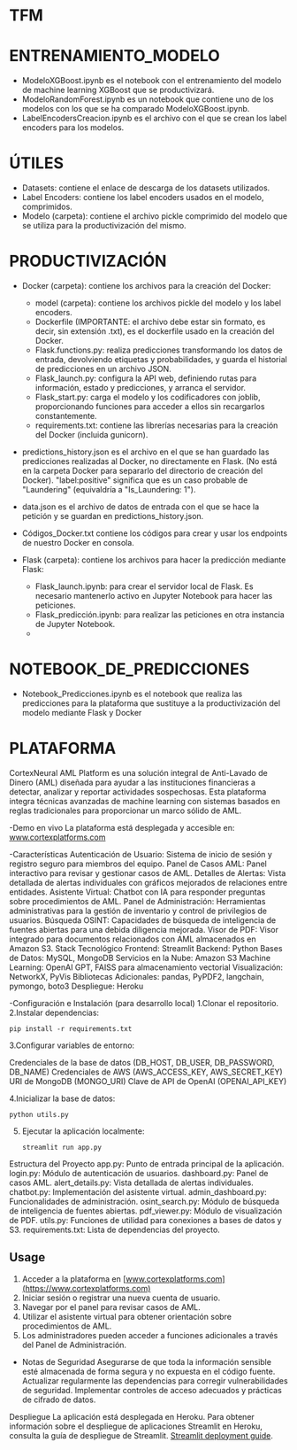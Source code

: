 # TFM

# ENTRENAMIENTO_MODELO

- ModeloXGBoost.ipynb es el notebook con el entrenamiento del modelo de machine learning XGBoost que se productivizará.
- ModeloRandomForest.ipynb es un notebook que contiene uno de los modelos con los que se ha comparado ModeloXGBoost.ipynb.
- LabelEncodersCreacion.ipynb es el archivo con el que se crean los label encoders para los modelos.

# ÚTILES

- Datasets: contiene el enlace de descarga de los datasets utilizados.
- Label Encoders: contiene los label encoders usados en el modelo, comprimidos.
- Modelo (carpeta): contiene el archivo pickle comprimido del modelo que se utiliza para la productivización del mismo.


# PRODUCTIVIZACIÓN

- Docker (carpeta): contiene los archivos para la creación del Docker:
  - model (carpeta): contiene los archivos pickle del modelo y los label encoders.
  - Dockerfile (IMPORTANTE: el archivo debe estar sin formato, es decir, sin extensión .txt), es el dockerfile usado en la creación del Docker.
  - Flask.functions.py: realiza predicciones transformando los datos de entrada, devolviendo etiquetas y probabilidades, y guarda el historial de predicciones en un archivo JSON.
  - Flask_launch.py: configura la API web, definiendo rutas para información, estado y predicciones, y arranca el servidor.
  - Flask_start.py: carga el modelo y los codificadores con joblib, proporcionando funciones para acceder a ellos sin recargarlos constantemente.
  - requirements.txt: contiene las librerías necesarias para la creación del Docker (incluida gunicorn).

- predictions_history.json es el archivo en el que se han guardado las predicciones realizadas al Docker, no directamente en Flask. (No está en la carpeta Docker para separarlo del directorio de creación del Docker). "label:positive" significa que es un caso probable de "Laundering" (equivaldría a "Is_Laundering: 1").
- data.json es el archivo de datos de entrada con el que se hace la petición y se guardan en predictions_history.json.
- Códigos_Docker.txt contiene los códigos para crear y usar los endpoints de nuestro Docker en consola.
  
- Flask (carpeta): contiene los archivos para hacer la predicción mediante Flask:
  - Flask_launch.ipynb: para crear el servidor local de Flask. Es necesario mantenerlo activo en Jupyter Notebook para hacer las peticiones.
  - Flask_predicción.ipynb: para realizar las peticiones en otra instancia de Jupyter Notebook.
  - 

# NOTEBOOK_DE_PREDICCIONES

- Notebook_Predicciones.ipynb es el notebook que realiza las predicciones para la plataforma que sustituye a la productivización del modelo mediante Flask y Docker


# PLATAFORMA

CortexNeural AML Platform es una solución integral de Anti-Lavado de Dinero (AML) diseñada para ayudar a las instituciones financieras a detectar, analizar y reportar actividades sospechosas. Esta plataforma integra técnicas avanzadas de machine learning con sistemas basados en reglas tradicionales para proporcionar un marco sólido de AML.

-Demo en vivo
La plataforma está desplegada y accesible en: www.cortexplatforms.com

-Características
Autenticación de Usuario: Sistema de inicio de sesión y registro seguro para miembros del equipo.
Panel de Casos AML: Panel interactivo para revisar y gestionar casos de AML.
Detalles de Alertas: Vista detallada de alertas individuales con gráficos mejorados de relaciones entre entidades.
Asistente Virtual: Chatbot con IA para responder preguntas sobre procedimientos de AML.
Panel de Administración: Herramientas administrativas para la gestión de inventario y control de privilegios de usuarios.
Búsqueda OSINT: Capacidades de búsqueda de inteligencia de fuentes abiertas para una debida diligencia mejorada.
Visor de PDF: Visor integrado para documentos relacionados con AML almacenados en Amazon S3.
Stack Tecnológico
Frontend: Streamlit
Backend: Python
Bases de Datos: MySQL, MongoDB
Servicios en la Nube: Amazon S3
Machine Learning: OpenAI GPT, FAISS para almacenamiento vectorial
Visualización: NetworkX, PyVis
Bibliotecas Adicionales: pandas, PyPDF2, langchain, pymongo, boto3
Despliegue: Heroku

-Configuración e Instalación (para desarrollo local)
1.Clonar el repositorio.
2.Instalar dependencias:
   ```
   pip install -r requirements.txt
   ```
3.Configurar variables de entorno:

Credenciales de la base de datos (DB_HOST, DB_USER, DB_PASSWORD, DB_NAME)
Credenciales de AWS (AWS_ACCESS_KEY, AWS_SECRET_KEY)
URI de MongoDB (MONGO_URI)
Clave de API de OpenAI (OPENAI_API_KEY)

4.Inicializar la base de datos:
   ```
   python utils.py
   ```
5. Ejecutar la aplicación localmente:
   ```
   streamlit run app.py
   ```

Estructura del Proyecto
app.py: Punto de entrada principal de la aplicación.
login.py: Módulo de autenticación de usuarios.
dashboard.py: Panel de casos AML.
alert_details.py: Vista detallada de alertas individuales.
chatbot.py: Implementación del asistente virtual.
admin_dashboard.py: Funcionalidades de administración.
osint_search.py: Módulo de búsqueda de inteligencia de fuentes abiertas.
pdf_viewer.py: Módulo de visualización de PDF.
utils.py: Funciones de utilidad para conexiones a bases de datos y S3.
requirements.txt: Lista de dependencias del proyecto.

## Usage
1. Acceder a la plataforma en [www.cortexplatforms.com](https://www.cortexplatforms.com)
2. Iniciar sesión o registrar una nueva cuenta de usuario.
3. Navegar por el panel para revisar casos de AML.
4. Utilizar el asistente virtual para obtener orientación sobre procedimientos de AML.
5. Los administradores pueden acceder a funciones adicionales a través del Panel de Administración.

- Notas de Seguridad
Asegurarse de que toda la información sensible esté almacenada de forma segura y no expuesta en el código fuente.
Actualizar regularmente las dependencias para corregir vulnerabilidades de seguridad.
Implementar controles de acceso adecuados y prácticas de cifrado de datos.

Despliegue
La aplicación está desplegada en Heroku. Para obtener información sobre el despliegue de aplicaciones Streamlit en Heroku, consulta la guía de despliegue de Streamlit. [Streamlit deployment guide](https://docs.streamlit.io/knowledge-base/tutorials/deploy/heroku).






